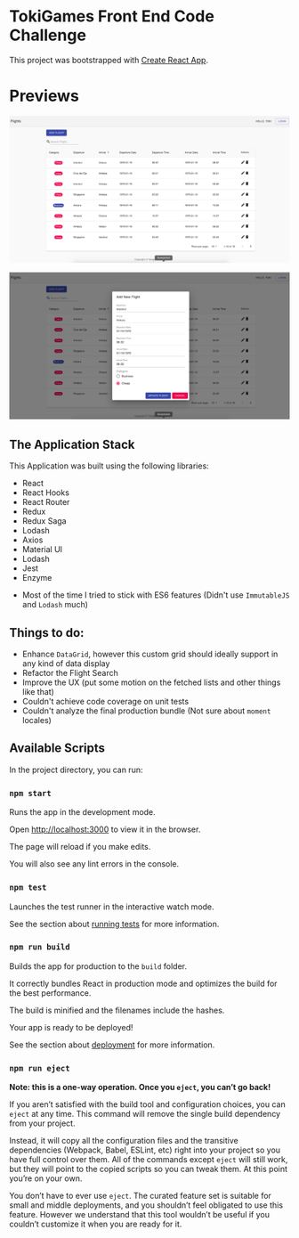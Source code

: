 # TokiGames Front End Code Challenge

This project was bootstrapped with [Create React App](https://github.com/facebook/create-react-app).

# Previews

[![Preview](https://github.com/lasantha57/tokigames-flights/blob/master/preview-1.png?raw=true)](http://github.com/lasantha57/tokigames-flights/)

[![Preview](https://github.com/lasantha57/tokigames-flights/blob/master/preview-2.png?raw=true)](http://github.com/lasantha57/tokigames-flights/)

## The Application Stack

This Application was built using the following libraries:

- React
- React Hooks
- React Router
- Redux
- Redux Saga
- Lodash
- Axios
- Material UI
- Lodash
- Jest
- Enzyme

* Most of the time I tried to stick with ES6 features (Didn't use `ImmutableJS` and `Lodash` much)

## Things to do:

- Enhance `DataGrid`, however this custom grid should ideally support in any kind of data display 
- Refactor the Flight Search
- Improve the UX (put some motion on the fetched lists and other things like that)
- Couldn't achieve code coverage on unit tests
- Couldn't analyze the final production bundle (Not sure about `moment` locales)

## Available Scripts

In the project directory, you can run:

### `npm start`

Runs the app in the development mode.<br>

Open [http://localhost:3000](http://localhost:3000) to view it in the browser.

The page will reload if you make edits.<br>

You will also see any lint errors in the console.

### `npm test`

Launches the test runner in the interactive watch mode.<br>

See the section about [running tests](https://facebook.github.io/create-react-app/docs/running-tests) for more information.

### `npm run build`

Builds the app for production to the `build` folder.<br>

It correctly bundles React in production mode and optimizes the build for the best performance.

The build is minified and the filenames include the hashes.<br>

Your app is ready to be deployed!

See the section about [deployment](https://facebook.github.io/create-react-app/docs/deployment) for more information.

### `npm run eject`

**Note: this is a one-way operation. Once you `eject`, you can’t go back!**

If you aren’t satisfied with the build tool and configuration choices, you can `eject` at any time. This command will remove the single build dependency from your project.

Instead, it will copy all the configuration files and the transitive dependencies (Webpack, Babel, ESLint, etc) right into your project so you have full control over them. All of the commands except `eject` will still work, but they will point to the copied scripts so you can tweak them. At this point you’re on your own.

You don’t have to ever use `eject`. The curated feature set is suitable for small and middle deployments, and you shouldn’t feel obligated to use this feature. However we understand that this tool wouldn’t be useful if you couldn’t customize it when you are ready for it.
